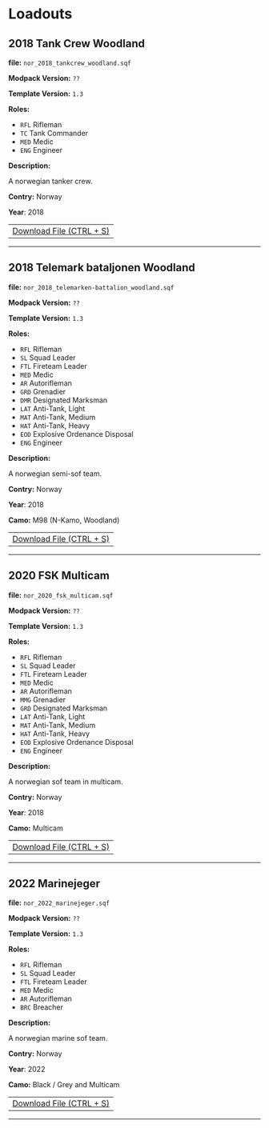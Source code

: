 # Loadouts

## 2018 Tank Crew Woodland
**file:** `nor_2018_tankcrew_woodland.sqf`

**Modpack Version:** `??`

**Template Version:** `1.3`

**Roles:** 
- `RFL` Rifleman
- `TC` Tank Commander
- `MED` Medic
- `ENG` Engineer

**Description:**

A norwegian tanker crew.

**Contry:** Norway

**Year**: 2018

<table>
  <tr>
    <td><a download href="https://github.com/clustermod/Harks-CMF3-Loadouts/raw/master/loadouts/norway/loadouts/nor_2018_tankcrew_woodland.sqf">Download File (CTRL + S)</a></td>
  </tr>
</table>

---

## 2018 Telemark bataljonen Woodland 
**file:** `nor_2018_telemarken-battalion_woodland.sqf`

**Modpack Version:** `??`

**Template Version:** `1.3`

**Roles:** 
- `RFL` Rifleman
- `SL` Squad Leader
- `FTL` Fireteam Leader
- `MED` Medic
- `AR` Autorifleman
- `GRD` Grenadier
- `DMR` Designated Marksman
- `LAT` Anti-Tank, Light
- `MAT` Anti-Tank, Medium
- `HAT` Anti-Tank, Heavy
- `EOD` Explosive Ordenance Disposal
- `ENG` Engineer

**Description:**

A norwegian semi-sof team.

**Contry:** Norway

**Year**: 2018

**Camo:** M98 (N-Kamo, Woodland)

<table>
  <tr>
    <td><a download href="https://github.com/clustermod/Harks-CMF3-Loadouts/raw/master/loadouts/norway/loadouts/nor_2018_telemarken-battalion_woodland.sqf">Download File (CTRL + S)</a></td>
  </tr>
</table>

---

## 2020 FSK Multicam 
**file:** `nor_2020_fsk_multicam.sqf`

**Modpack Version:** `??`

**Template Version:** `1.3`

**Roles:** 
- `RFL` Rifleman
- `SL` Squad Leader
- `FTL` Fireteam Leader
- `MED` Medic
- `AR` Autorifleman
- `MMG` Grenadier
- `GRD` Designated Marksman
- `LAT` Anti-Tank, Light
- `MAT` Anti-Tank, Medium
- `HAT` Anti-Tank, Heavy
- `EOD` Explosive Ordenance Disposal
- `ENG` Engineer

**Description:**

A norwegian sof team in multicam.

**Contry:** Norway

**Year**: 2018

**Camo:** Multicam

<table>
  <tr>
    <td><a download href="https://github.com/clustermod/Harks-CMF3-Loadouts/raw/master/loadouts/norway/loadouts/nor_2020_fsk_multicam.sqf">Download File (CTRL + S)</a></td>
  </tr>
</table>

---

## 2022 Marinejeger 
**file:** `nor_2022_marinejeger.sqf`

**Modpack Version:** `??`

**Template Version:** `1.3`

**Roles:** 
- `RFL` Rifleman
- `SL` Squad Leader
- `FTL` Fireteam Leader
- `MED` Medic
- `AR` Autorifleman
- `BRC` Breacher

**Description:**

A norwegian marine sof team.

**Contry:** Norway

**Year**: 2022

**Camo:** Black / Grey and Multicam

<table>
  <tr>
    <td><a download href="https://github.com/clustermod/Harks-CMF3-Loadouts/raw/master/loadouts/norway/loadouts/nor_2022_marinejeger.sqf">Download File (CTRL + S)</a></td>
  </tr>
</table>

---